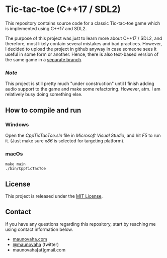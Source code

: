 # Tic-tac-toe (C++17 / SDL2)

This repository contains source code for a classic Tic-tac-toe game which is implemented using C++17 and SDL2. 

The purpose of this project was just to learn more about C++17 / SDL2, and therefore, most likely contain several mistakes and bad practices. However, I decided to upload the project in github anyway in case someone sees it useful in some form or another. Hence, there is also text-based version of the same game in a [separate branch](https://github.com/maunovaha/CppTicTacToe/tree/text-based).

### *Note*

This project is still pretty much "under construction" until I finish adding audio support to the game and make some refactoring. However, atm. I am relatively busy doing something else.

## How to compile and run

### Windows

Open the *CppTicTacToe.sln* file in *Microsoft Visual Studio*, and hit *F5* to run it. (Just make sure *x86* is selected for targeting platform).

### macOs

```
make main
./bin/CppTicTacToe
```

## License

This project is released under the [MIT License](LICENSE).

## Contact

If you have any questions regarding this repository, start by reaching me using contact information below.

- [maunovaha.com](http://maunovaha.com)
- [@maunovaha](https://twitter.com/maunovaha) (twitter)
- maunovaha[at]gmail.com
